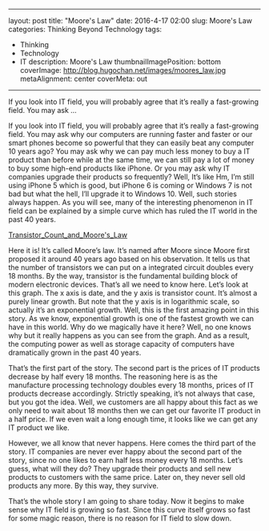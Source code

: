 
---
layout: post
title: "Moore's Law"
date: 2016-4-17 02:00
slug: Moore's Law
categories: Thinking Beyond Technology
tags:
- Thinking
- Technology
- IT
description: Moore's Law
thumbnailImagePosition: bottom
coverImage: http://blog.hugochan.net/images/moores_law.jpg
metaAlignment: center
coverMeta: out
---

If you look into IT field, you will probably agree that it’s really a fast-growing field. You may ask ...
<!-- excerpt -->


If you look into IT field, you will probably agree that it’s really a fast-growing field. You may ask why our computers are running faster and faster or our smart phones become so powerful that they can easily beat any computer 10 years ago? You may ask why we can pay much less money to buy a IT product than before while at the same time, we can still pay a lot of money to buy some high-end products like iPhone. Or you may ask why IT companies upgrade their products so frequently? Well, It’s like Hm, I’m still using iPhone 5 which is good, but iPhone 6 is coming or Windows 7 is not bad but what the hell, I’ll upgrade it to Windows 10. Well, such stories always happen. As you will see, many of the interesting phenomenon in IT field can be explained by a simple curve which has ruled the IT world in the past 40 years.

[Transistor_Count_and_Moore's_Law](http://blog.hugochan.net/images/Transistor_Count_and_Moore's_Law.png)

Here it is! It’s called Moore’s law. It’s named after Moore since Moore first proposed it around 40 years ago based on his observation. It tells us that the number of transistors we can put on a integrated circuit doubles every 18 months. By the way, transistor is the fundamental building block of modern electronic devices. That’s all we need to know here. Let’s look at this graph. The x axis is date, and the y axis is transistor count. It’s almost a purely linear growth. But note that the y axis is in logarithmic scale, so actually it’s an exponential growth. Well, this is the first amazing point in this story. As we know, exponential growth is one of the fastest growth we can have in this world. Why do we magically have it here? Well, no one knows why but it really happens as you can see from the graph. And as a result, the computing power as well as storage capacity of computers have dramatically grown in the past 40 years.



That’s the first part of the story. The second part is the prices of IT products decrease by half every 18 months. The reasoning here is as the manufacture processing technology doubles every 18 months, prices of  IT products decrease accordingly. Strictly speaking, it’s not always that case, but you got the idea. Well, we customers are all happy about this fact as we only need to wait about 18 months then we can get our favorite IT product in a half price. If we even wait a long enough time, it looks like we can get any IT product we like.

However, we all know that never happens. Here comes the third part of the story. IT companies are never ever happy about the second part of the story, since no one likes to earn half less money every 18 months. Let’s guess, what will they do? They upgrade their products and sell new products to customers with the same price. Later on, they never sell old products any more. By this way, they survive.

That’s the whole story I am going to share today. Now it begins to make sense why IT field is growing so fast. Since this curve itself grows so fast for some magic reason, there is no reason for IT field to slow down.

